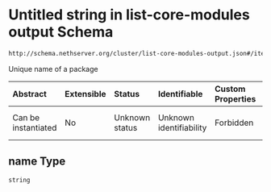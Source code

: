 # Untitled string in list-core-modules output Schema

```txt
http://schema.nethserver.org/cluster/list-core-modules-output.json#/items/properties/name
```

Unique name of a package

| Abstract            | Extensible | Status         | Identifiable            | Custom Properties | Additional Properties | Access Restrictions | Defined In                                                                                      |
| :------------------ | :--------- | :------------- | :---------------------- | :---------------- | :-------------------- | :------------------ | :---------------------------------------------------------------------------------------------- |
| Can be instantiated | No         | Unknown status | Unknown identifiability | Forbidden         | Allowed               | none                | [list-core-modules-output.json\*](cluster/list-core-modules-output.json "open original schema") |

## name Type

`string`
